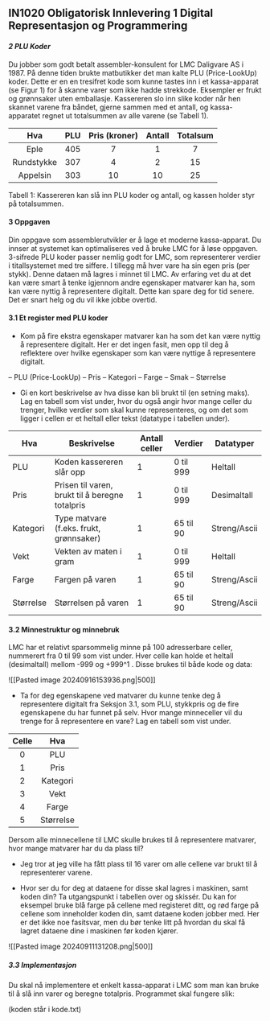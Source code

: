 


## IN1020 Obligatorisk Innlevering 1 Digital Representasjon og Programmering

#### *2 PLU Koder*
Du jobber som godt betalt assembler-konsulent for LMC Daligvare AS i 1987. På denne tiden brukte matbutikker det man kalte PLU (Price-LookUp) koder. Dette er en en tresifret kode som kunne tastes inn i et kassa-apparat (se Figur 1) for å skanne varer som ikke hadde strekkode. Eksempler er frukt og grønnsaker uten emballasje. Kassereren slo inn slike koder når hen skannet varene fra båndet, gjerne sammen med et antall, og kassa-apparatet regnet ut totalsummen av alle varene (se Tabell 1).

|    Hva     | PLU | Pris (kroner) | Antall | Totalsum |
| :--------: | :-: | :-----------: | :----: | :------: |
|    Eple    | 405 |       7       |   1    |    7     |
| Rundstykke | 307 |       4       |   2    |    15    |
|  Appelsin  | 303 |      10       |   10   |    25    |

Tabell 1: Kassereren kan slå inn PLU koder og antall, og kassen holder styr på totalsummen.


#### 3 Oppgaven 
Din oppgave som assemblerutvikler er å lage et moderne kassa-apparat. Du innser at systemet kan optimaliseres ved å bruke LMC for å løse oppgaven. 3-sifrede PLU koder passer nemlig godt for LMC, som representerer verdier i titallsystemet med tre siffere. I tillegg må hver vare ha sin egen pris (per stykk). Denne dataen må lagres i minnet til LMC. Av erfaring vet du at det kan være smart å tenke igjennom andre egenskaper matvarer kan ha, som kan være nyttig å representere digitalt. Dette kan spare deg for tid senere. Det er snart helg og du vil ikke jobbe overtid.

#### 3.1 Et register med PLU koder 
- Kom på fire ekstra egenskaper matvarer kan ha som det kan være nyttig å representere digitalt. Her er det ingen fasit, men opp til deg å reflektere over hvilke egenskaper som kan være nyttige å representere digitalt. 

– PLU (Price-LookUp)
– Pris 
– Kategori
– Farge
– Smak
– Størrelse

- Gi en kort beskrivelse av hva disse kan bli brukt til (en setning maks). Lag en tabell som vist under, hvor du også angir hvor mange celler du trenger, hvilke verdier som skal kunne representeres, og om det som ligger i cellen er et heltall eller tekst (datatype i tabellen under).

| Hva       | Beskrivelse                                     | Antall celler | Verdier   | Datatyper    |
| --------- | ----------------------------------------------- | ------------- | --------- | ------------ |
| PLU       | Koden kassereren slår opp                       | 1             | 0 til 999 | Heltall      |
| Pris      | Prisen til varen, brukt til å beregne totalpris | 1             | 0 til 999 | Desimaltall  |
| Kategori  | Type matvare (f.eks. frukt, grønnsaker)         | 1             | 65 til 90 | Streng/Ascii |
| Vekt      | Vekten av maten i gram                          | 1             | 0 til 999 | Heltall      |
| Farge     | Fargen på varen                                 | 1             | 65 til 90 | Streng/Ascii |
| Størrelse | Størrelsen på varen                             | 1             | 65 til 90 | Streng/Ascii |
#### 3.2 Minnestruktur og minnebruk 
LMC har et relativt sparsommelig minne på 100 adresserbare celler, nummerert fra 0 til 99 som vist under. Hver celle kan holde et heltall (desimaltall) mellom -999 og +999^1  . Disse brukes til både kode og data:

![[Pasted image 20240916153936.png|500]]
- Ta for deg egenskapene ved matvarer du kunne tenke deg å representere digitalt fra Seksjon 3.1, som PLU, stykkpris og de fire egenskapene du har funnet på selv. Hvor mange minneceller vil du trenge for å representere en vare? Lag en tabell som vist under.
 
| Celle |    Hva    |
| :---: | :-------: |
|   0   |    PLU    |
|   1   |   Pris    |
|   2   | Kategori  |
|   3   |   Vekt    |
|   4   |   Farge   |
|   5   | Størrelse |

Dersom alle minnecellene til LMC skulle brukes til å representere matvarer, hvor mange matvarer har du da plass til?
- Jeg tror at jeg ville ha fått plass til 16 varer om alle cellene var brukt til å representerer varene.




- Hvor ser du for deg at dataene for disse skal lagres i maskinen, samt koden din? Ta utgangspunkt i tabellen over og skissér. Du kan for eksempel bruke blå farge på cellene med registeret ditt, og rød farge på cellene som inneholder koden din, samt dataene koden jobber med. Her er det ikke noe fasitsvar, men du bør tenke litt på hvordan du skal få lagret dataene dine i maskinen før koden kjører.

![[Pasted image 20240911131208.png|500]]
##### 3.3 Implementasjon 


Du skal nå implementere et enkelt kassa-apparat i LMC som man kan bruke til å slå inn varer og beregne totalpris. Programmet skal fungere slik:

(koden står i kode.txt)